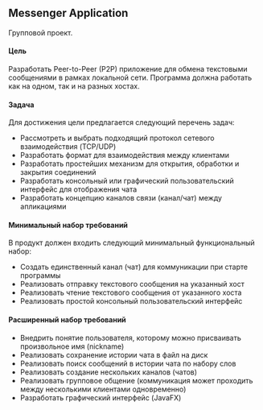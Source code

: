 ## Messenger Application

Групповой проект.

#### Цель
Разработать Peer-to-Peer (P2P) приложение для обмена текстовыми сообщениями в рамках локальной сети.
Программа должна работать как на одном, так и на разных хостах.

#### Задача
Для достижения цели предлагается следующий перечень задач:
* Рассмотреть и выбрать подходящий протокол сетевого взаимодействия (TCP/UDP)
* Разработать формат для взаимодействия между клиентами
* Разработать простейших механизм для открытия, обработки и закрытия соединений
* Разработать консольный или графический пользовательский интерфейс для отображения чата
* Разработать концепцию каналов связи (канал/чат) между апликациями

#### Минимальный набор требований
В продукт должен входить следующий минимальный функциональный набор:
* Создать единственный канал (чат) для коммуникации при старте программы
* Реализовать отправку текстового сообщения на указанный хост
* Реализовать чтение текстового сообщения от указанного хоста
* Реализовать простой консольный пользовательский интерфейс

#### Расширенный набор требований
* Внедрить понятие пользователя, которому можно присваивать произвольное имя (nickname)
* Реализовать сохранение истории чата в файл на диск
* Реализовать поиск сообщений в истории чата по набору слов
* Реализовать создание нескольких каналов (чатов)
* Реализовать групповое общение (коммуникация может проходить между несколькими клиентами одновременно)
* Разработать графический интерфейс (JavaFX)
